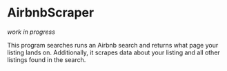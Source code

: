 # AirbnbScraper

*work in progress*

This program searches runs an Airbnb search and returns what page your listing lands on. Additionally, it scrapes data about your listing and all other listings found in the search.

